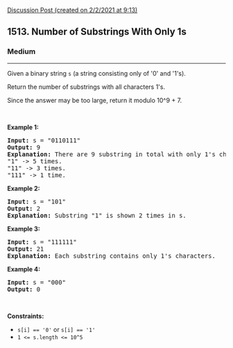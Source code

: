 [Discussion Post (created on 2/2/2021 at 9:13)](https://leetcode.com/problems/number-of-substrings-with-only-1s/discuss/1090228/Python-Get's-the-Job-Done)  
<h2>1513. Number of Substrings With Only 1s</h2><h3>Medium</h3><hr><div><p>Given a binary string&nbsp;<code>s</code>&nbsp;(a string consisting only of '0' and '1's).</p>

<p>Return the number of substrings with all characters 1's.</p>

<p>Since the answer&nbsp;may be too large,&nbsp;return it modulo&nbsp;10^9 + 7.</p>

<p>&nbsp;</p>
<p><strong>Example 1:</strong></p>

<pre><strong>Input:</strong> s = "0110111"
<strong>Output:</strong> 9
<strong>Explanation: </strong>There are 9 substring in total with only 1's characters.
"1" -&gt; 5 times.
"11" -&gt; 3 times.
"111" -&gt; 1 time.</pre>

<p><strong>Example 2:</strong></p>

<pre><strong>Input:</strong> s = "101"
<strong>Output:</strong> 2
<strong>Explanation: </strong>Substring "1" is shown 2 times in s.
</pre>

<p><strong>Example 3:</strong></p>

<pre><strong>Input:</strong> s = "111111"
<strong>Output:</strong> 21
<strong>Explanation: </strong>Each substring contains only 1's characters.
</pre>

<p><strong>Example 4:</strong></p>

<pre><strong>Input:</strong> s = "000"
<strong>Output:</strong> 0
</pre>

<p>&nbsp;</p>
<p><strong>Constraints:</strong></p>

<ul>
	<li><code>s[i] == '0'</code> or <code>s[i] == '1'</code></li>
	<li><code>1 &lt;= s.length &lt;= 10^5</code></li>
</ul></div>